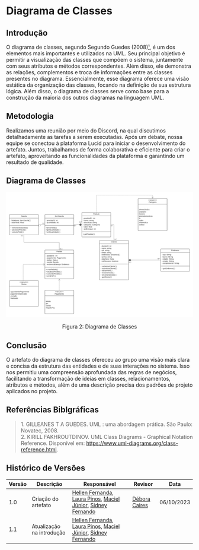# Diagrama de Classes

## Introdução

O diagrama de classes, segundo Segundo Guedes (2008)[¹](#ancora1), é um dos elementos mais importantes e utilizados na UML. Seu principal objetivo é permitir a visualização das classes que compõem o sistema, juntamente com seus atributos e métodos correspondentes. Além disso, ele demonstra as relações, complementos e troca de informações entre as classes presentes no diagrama. Essencialmente, esse diagrama oferece uma visão estática da organização das classes, focando na definição de sua estrutura lógica. Além disso, o diagrama de classes serve como base para a construção da maioria dos outros diagramas na linguagem UML.

## Metodologia

Realizamos uma reunião por meio do Discord, na qual discutimos detalhadamente as tarefas a serem executadas. Após um debate, nossa equipe se conectou à plataforma Lucid para iniciar o desenvolvimento do artefato. Juntos, trabalhamos de forma colaborativa e eficiente para criar o artefato, aproveitando as funcionalidades da plataforma e garantindo um resultado de qualidade.

## Diagrama de Classes

<img src="../assets/diagrama-de-classes.png"/>
<p  align="center">Figura 2: Diagrama de Classes</p>

## Conclusão

O artefato do diagrama de classes ofereceu ao grupo uma visão mais clara e concisa da estrutura das entidades e de suas interações no sistema. Isso nos permitiu uma compreensão aprofundada das regras de negócios, facilitando a transformação de ideias em classes, relacionamentos, atributos e métodos, além de uma descrição precisa dos padrões de projeto aplicados no projeto.

## Referências Biblgráficas

> <a id="ancora1"></a> 1. GILLEANES T A GUEDES. UML : uma abordagem prática. São Paulo: Novatec, 2008.  
> 2. KIRILL FAKHROUTDINOV. UML Class Diagrams - Graphical Notation Reference. Disponível em: <https://www.uml-diagrams.org/class-reference.html>.

## Histórico de Versões

| Versão | Descrição                 | Responsável                                                                                                                                                                                        | Revisor                                          | Data       |
| ------ | ------------------------- | -------------------------------------------------------------------------------------------------------------------------------------------------------------------------------------------------- | ------------------------------------------------ | ---------- |
| 1.0    | Criação do artefato       | [Hellen Fernanda](https://github.com/Hellen159), [Laura Pinos](https://github.com/laurapinos), [Maciel Júnior](https://github.com/macieljuniormax), [Sidney Fernando](https://github.com/nando3d3) | [Débora Caires](https://github.com/deboracaires) | 06/10/2023 |
| 1.1    | Atualização na introdução | [Hellen Fernanda](https://github.com/Hellen159), [Laura Pinos](https://github.com/laurapinos), [Maciel Júnior](https://github.com/macieljuniormax), [Sidney Fernando](https://github.com/nando3d3) |                                                  |            |

